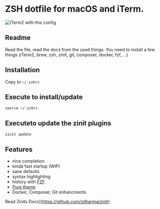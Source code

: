 # ZSH dotfile for macOS and iTerm.

![iTerm2 with this config](https://github.com/m0rth1um/dotfiles/blob/master/doc/img/screen.png?raw=true)

## Readme
Read the file, read the docs from the used things.
You need to install a few things (iTerm2, brew, zsh, zinit, git, composer, docker, fzf, ...)

## Installation
Copy to `~/.zshrc`

## Execute to install/update
```
source ~/.zshrc
```

## Executeto update the zinit plugins
```
zinit update
```

## Features
- nice completion
- kinda fast startup (WIP)
- sane defaults
- syntax highlighting
- history with [FZF](https://github.com/junegunn/fzf)
- [Pure theme](https://github.com/sindresorhus/pure)
- Docker, Composer, Git enhancments


Read Zinits Docs](https://github.com/zdharma/zinit)
